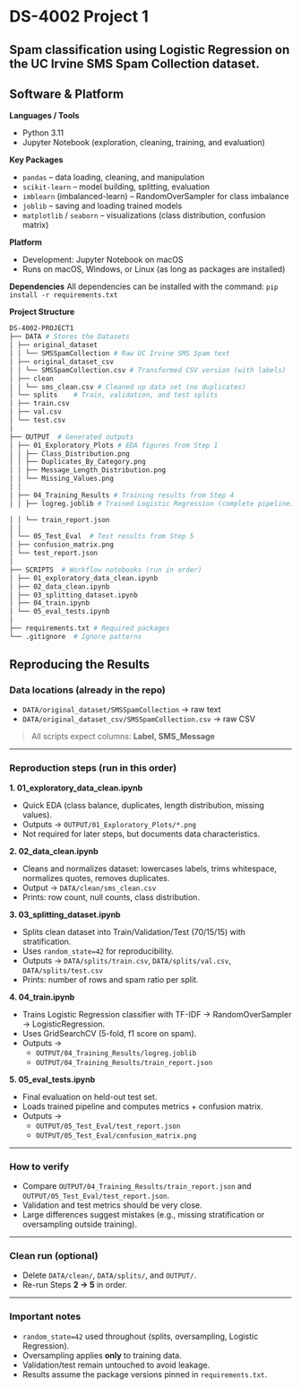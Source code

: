 # DS-4002 Project 1
Spam classification using Logistic Regression on the UC Irvine SMS Spam Collection dataset.
---

## Software & Platform
**Languages / Tools**
- Python 3.11
- Jupyter Notebook (exploration, cleaning, training, and evaluation)

**Key Packages**
- `pandas` – data loading, cleaning, and manipulation
- `scikit-learn` – model building, splitting, evaluation
- `imblearn` (imbalanced-learn) – RandomOverSampler for class imbalance
- `joblib` – saving and loading trained models
- `matplotlib` / `seaborn` – visualizations (class distribution, confusion matrix)

**Platform**
- Development: Jupyter Notebook on macOS
- Runs on macOS, Windows, or Linux (as long as packages are installed)

**Dependencies**
All dependencies can be installed with the command: `pip install -r requirements.txt`


**Project Structure**
```bash
DS-4002-PROJECT1
├── DATA # Stores the Datasets
│ ├── original_dataset
│ │ └── SMSSpamCollection # Raw UC Irvine SMS Spam text
│ ├── original_dataset_csv 
│ │ └── SMSSpamCollection.csv # Transformed CSV version (with labels)
│ ├── clean   
│ │ └── sms_clean.csv # Cleaned up data set (no duplicates)
│ └── splits    # Train, validation, and test splits
│ ├── train.csv
│ ├── val.csv
│ └── test.csv
│
├── OUTPUT  # Generated outputs
│ ├── 01_Exploratory_Plots # EDA figures from Step 1
│ │ ├── Class_Distribution.png
│ │ ├── Duplicates_By_Category.png
│ │ ├── Message_Length_Distribution.png
│ │ └── Missing_Values.png
│ │
│ ├── 04_Training_Results # Training results from Step 4
│ │ ├── logreg.joblib # Trained Logistic Regression (complete pipeline) saved so it can be reused without retraining

│ │ └── train_report.json
│ │
│ └── 05_Test_Eval  # Test results from Step 5
│ ├── confusion_matrix.png
│ └── test_report.json
│
├── SCRIPTS  # Workflow notebooks (run in order)
│ ├── 01_exploratory_data_clean.ipynb
│ ├── 02_data_clean.ipynb
│ ├── 03_splitting_dataset.ipynb
│ ├── 04_train.ipynb
│ └── 05_eval_tests.ipynb
│
├── requirements.txt # Required packages
└── .gitignore  # Ignore patterns
```

## Reproducing the Results

### Data locations (already in the repo)
- `DATA/original_dataset/SMSSpamCollection` → raw text  
- `DATA/original_dataset_csv/SMSSpamCollection.csv` → raw CSV  

> All scripts expect columns: **Label, SMS_Message**

---

### Reproduction steps (run in this order)

**1. 01_exploratory_data_clean.ipynb**  
- Quick EDA (class balance, duplicates, length distribution, missing values).  
- Outputs → `OUTPUT/01_Exploratory_Plots/*.png`  
- Not required for later steps, but documents data characteristics.  

**2. 02_data_clean.ipynb**  
- Cleans and normalizes dataset: lowercases labels, trims whitespace, normalizes quotes, removes duplicates.  
- Output → `DATA/clean/sms_clean.csv`  
- Prints: row count, null counts, class distribution.  

**3. 03_splitting_dataset.ipynb**  
- Splits clean dataset into Train/Validation/Test (70/15/15) with stratification.  
- Uses `random_state=42` for reproducibility.  
- Outputs → `DATA/splits/train.csv`, `DATA/splits/val.csv`, `DATA/splits/test.csv`  
- Prints: number of rows and spam ratio per split.  

**4. 04_train.ipynb**  
- Trains Logistic Regression classifier with TF-IDF → RandomOverSampler → LogisticRegression.  
- Uses GridSearchCV (5-fold, f1 score on spam).  
- Outputs →  
  - `OUTPUT/04_Training_Results/logreg.joblib`  
  - `OUTPUT/04_Training_Results/train_report.json`  

**5. 05_eval_tests.ipynb**  
- Final evaluation on held-out test set.  
- Loads trained pipeline and computes metrics + confusion matrix.  
- Outputs →  
  - `OUTPUT/05_Test_Eval/test_report.json`  
  - `OUTPUT/05_Test_Eval/confusion_matrix.png`  

---

### How to verify
- Compare `OUTPUT/04_Training_Results/train_report.json` and `OUTPUT/05_Test_Eval/test_report.json`.  
- Validation and test metrics should be very close.  
- Large differences suggest mistakes (e.g., missing stratification or oversampling outside training).  

---

### Clean run (optional)
- Delete `DATA/clean/`, `DATA/splits/`, and `OUTPUT/`.  
- Re-run Steps **2 → 5** in order.  

---

### Important notes
- `random_state=42` used throughout (splits, oversampling, Logistic Regression).  
- Oversampling applies **only** to training data.  
- Validation/test remain untouched to avoid leakage.  
- Results assume the package versions pinned in `requirements.txt`.  
